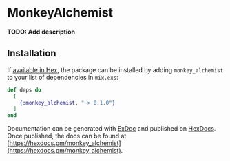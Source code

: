 # MonkeyAlchemist

**TODO: Add description**

## Installation

If [available in Hex](https://hex.pm/docs/publish), the package can be installed
by adding `monkey_alchemist` to your list of dependencies in `mix.exs`:

```elixir
def deps do
  [
    {:monkey_alchemist, "~> 0.1.0"}
  ]
end
```

Documentation can be generated with [ExDoc](https://github.com/elixir-lang/ex_doc)
and published on [HexDocs](https://hexdocs.pm). Once published, the docs can
be found at [https://hexdocs.pm/monkey_alchemist](https://hexdocs.pm/monkey_alchemist).

